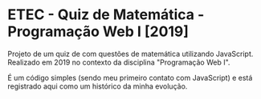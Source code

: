 # ETEC - Quiz de Matemática - Programação Web I [2019]
Projeto de um quiz de com questões de matemática utilizando JavaScript. Realizado em 2019 no contexto da disciplina "Programação Web I".

É um código simples (sendo meu primeiro contato com JavaScript) e está registrado aqui como um histórico da minha evolução.
